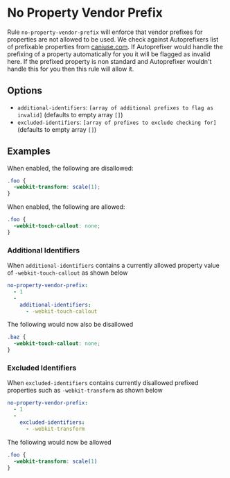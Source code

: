# No Property Vendor Prefix

Rule `no-property-vendor-prefix` will enforce that vendor prefixes for properties are not allowed to be used.
We check against Autoprefixers list of prefixable properties from [caniuse.com](https://caniuse.com). If Autoprefixer would handle the prefixing of a property automatically for you it will be flagged as invalid here. If the prefixed property is non standard and Autoprefixer wouldn't handle this for you then this rule will allow it.

## Options

* `additional-identifiers`: `[array of additional prefixes to flag as invalid]` (defaults to empty array `[]`)
* `excluded-identifiers`: `[array of prefixes to exclude checking for]` (defaults to empty array `[]`)

## Examples

When enabled, the following are disallowed:

```scss
.foo {
  -webkit-transform: scale(1);
}
```
When enabled, the following are allowed:

```scss
.foo {
  -webkit-touch-callout: none;
}
```

### Additional Identifiers

When `additional-identifiers` contains a currently allowed property value of `-webkit-touch-callout` as shown below

```yaml
no-property-vendor-prefix:
  - 1
  -
    additional-identifiers:
      - -webkit-touch-callout
```

The following would now also be disallowed

```scss
.baz {
  -webkit-touch-callout: none;
}
```

### Excluded Identifiers

When `excluded-identifiers` contains currently disallowed prefixed properties such as `-webkit-transform` as shown below

```yaml
no-property-vendor-prefix:
  - 1
  -
    excluded-identifiers:
      - -webkit-transform
```

The following would now be allowed

```scss
.foo {
  -webkit-transform: scale(1)
}
```
